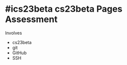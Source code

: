 #ics23beta
cs23beta Pages Assessment
=====================
Involves
* cs23beta
* git
* GitHub
* SSH

